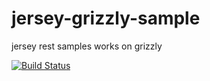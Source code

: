 # jersey-grizzly-sample
jersey rest samples works on grizzly 

[![Build Status](https://travis-ci.org/alicanalbayrak/jersey-grizzly-swagger-sample.svg?branch=master)](https://travis-ci.org/alicanalbayrak/jersey-grizzly-swagger-sample)
